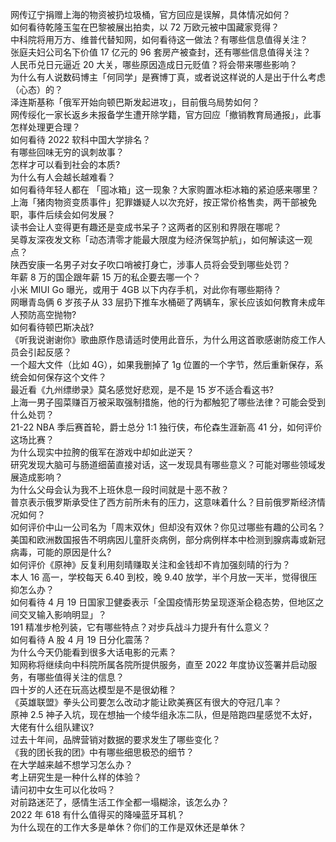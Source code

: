 网传辽宁捐赠上海的物资被扔垃圾桶，官方回应是误解，具体情况如何？  
如何看待乾隆玉玺在巴黎被展出拍卖，以 72 万欧元被中国藏家竞得？  
中科院将用万方、维普代替知网，如何看待这一做法？有哪些信息值得关注？  
张庭夫妇公司名下价值 17 亿元的 96 套房产被查封，还有哪些信息值得关注？  
人民币兑日元逼近 20 大关，哪些原因造成日元贬值？将会带来哪些影响？  
为什么有人说数码博主「何同学」是赛博丁真，或者说这样说的人是出于什么考虑（心态）的？  
泽连斯基称「俄军开始向顿巴斯发起进攻」，目前俄乌局势如何？  
网传绥化一家长返乡未报备学生遭开除学籍，官方回应「撤销教育局通报」，此事怎样处理更合理？  
如何看待 2022 软科中国大学排名？  
有哪些回味无穷的讽刺故事？  
怎样才可以看到社会的本质?  
为什么有人会越长越难看？  
如何看待年轻人都在 「囤冰箱」这一现象？大家购置冰柜冰箱的紧迫感来哪里？  
上海「猪肉物资变质事件」犯罪嫌疑人以次充好，按正常价格售卖，两干部被免职，事件后续会如何发展？  
读书会让人变得更有趣还是变成书呆子？这两者的区别和界限在哪呢？  
吴尊友深夜发文称「动态清零才能最大限度为经济保驾护航」，如何解读这一观点？  
陕西安康一名男子对女子吹口哨被打身亡，涉事人员将会受到哪些处罚？  
年薪 8 万的国企跟年薪 15 万的私企要去哪一个？  
小米 MIUI Go 曝光，或用于 4GB 以下内存手机，对此你有哪些期待？  
网曝青岛俩 6 岁孩子从 33 层扔下推车水桶砸了两辆车，家长应该如何教育未成年人预防高空抛物?  
如何看待顿巴斯决战?  
《听我说谢谢你》歌曲原作恳请适时使用此音乐，为什么用这首歌感谢防疫工作人员会引起反感？  
一个超大文件（比如 4G），如果我删掉了 1g 位置的一个字节，然后重新保存，系统会如何保存这个文件？  
最近看《九州缥缈录》莫名感觉好悲观，是不是 15 岁不适合看这书?  
上海一男子囤菜赚百万被采取强制措施，他的行为都触犯了哪些法律？可能会受到什么处罚？  
21-22 NBA 季后赛首轮，爵士总分 1:1 独行侠，布伦森生涯新高 41 分，如何评价这场比赛？  
为什么现实中拉胯的俄军在游戏中却如此逆天？  
研究发现大脑可与肠道细菌直接对话，这一发现具有哪些意义？可能对哪些领域发展造成影响？  
为什么父母会认为我不上班休息一段时间就是十恶不赦？  
普京表示俄罗斯承受住了西方前所未有的压力，这意味着什么？目前俄罗斯经济情况如何？  
如何评价中山一公司名为「周末双休」但却没有双休？你见过哪些有趣的公司名？  
美国和欧洲数国报告不明病因儿童肝炎病例，部分病例样本中检测到腺病毒或新冠病毒，可能的原因是什么?  
如何评价《原神》反复利用刻晴赚取关注和金钱却不肯加强刻晴的行为？  
本人 16 高一，学校每天 6.40 到校，晚 9.40 放学，半个月放一天半，觉得很压抑怎么办？  
如何看待 4 月 19 日国家卫健委表示「全国疫情形势呈现逐渐企稳态势，但地区之间交叉输入影响明显」？  
191 精准步枪列装，它有哪些特点？对步兵战斗力提升有什么意义？  
如何看待 A 股 4 月 19 日分化震荡？  
为什么今天仍能看到很多大话电影的元素？  
知网称将继续向中科院所属各院所提供服务，直至 2022 年度协议签署并启动服务，有哪些值得关注的信息？  
四十岁的人还在玩高达模型是不是很幼稚？  
《英雄联盟》拳头公司要怎么改动才能让欧美赛区有很大的夺冠几率？  
原神 2.5 神子入坑，现在想抽一个绫华组永冻二队，但是陪跑四星感觉不太好，大佬有什么组队建议?  
过去十年间，品牌营销对数据的要求发生了哪些变化？  
《我的团长我的团》中有哪些细思极恐的细节？  
在大学越来越不想学习怎么办？  
考上研究生是一种什么样的体验？  
请问初中女生可以化妆吗？  
对前路迷茫了，感情生活工作全都一塌糊涂，该怎么办？  
2022 年 618 有什么值得买的降噪蓝牙耳机？  
为什么现在的工作大多是单休？你们的工作是双休还是单休？  
